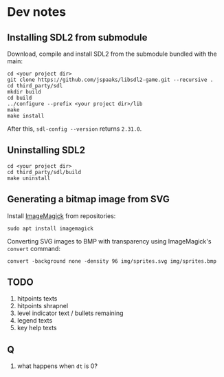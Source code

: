 # Dev notes

## Installing SDL2 from submodule

Download, compile and install SDL2 from the submodule bundled with the main:

```shell
cd <your project dir>
git clone https://github.com/jspaaks/libsdl2-game.git --recursive .
cd third_party/sdl
mkdir build
cd build
../configure --prefix <your project dir>/lib
make
make install
```

After this, `sdl-config --version` returns `2.31.0`.

## Uninstalling SDL2

```shell
cd <your project dir>
cd third_party/sdl/build
make uninstall
```

## Generating a bitmap image from SVG

Install [ImageMagick](https://github.com/imagemagick/imagemagick) from repositories:

```shell
sudo apt install imagemagick
```

Converting SVG images to BMP with transparency using ImageMagick's `convert` command:

```shell
convert -background none -density 96 img/sprites.svg img/sprites.bmp
```

## TODO

1. hitpoints texts
1. hitpoints shrapnel
1. level indicator text / bullets remaining
1. legend texts
1. key help texts

## Q

1. what happens when `dt` is 0?

